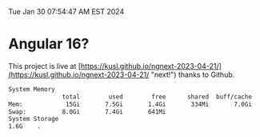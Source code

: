 Tue Jan 30 07:54:47 AM EST 2024

# Angular 16?


This project is live at [https://kusl.github.io/ngnext-2023-04-21/](https://kusl.github.io/ngnext-2023-04-21/ "next!") thanks to Github.

```bash
System Memory
               total        used        free      shared  buff/cache   available
Mem:            15Gi       7.5Gi       1.4Gi       334Mi       7.0Gi       7.7Gi
Swap:          8.0Gi       7.4Gi       641Mi
System Storage
1.6G	.
```
